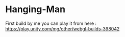 # Hanging-Man
First build by me
you can play it from here : https://play.unity.com/mg/other/webgl-builds-398042
